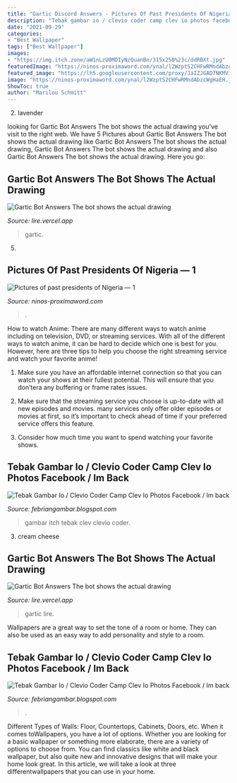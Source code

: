 ```yaml
---
title: "Gartic Discord Answers - Pictures Of Past Presidents Of Nigeria — 1"
description: "Tebak gambar io / clevio coder camp clev io photos facebook / im back"
date: "2021-09-29"
categories:
- "Best Wallpaper"
tags: ["Best Wallpaper"]
images:
- "https://img.itch.zone/aW1nLzU0MDIyNzQuanBn/315x250%23c/ddRBXt.jpg"
featuredImage: "https://ninos-proximaword.com/ynal/l2WzptS2CHFwRMndAbzcWgHaEH.jpg"
featured_image: "https://lh5.googleusercontent.com/proxy/JaIZJGAD7NKMViuY9A83dyt19E7-JafPfD3vXEGlZlaTs20NAfB124xFsrwzDyjIo254Vfq2IBZYTPdhAVW1eoKfFBV4ejtw5K-Fvge0qJFFjjOFMS6GA3Py_t7UsGaIenbqhktyUE5RRfHpPoAEI5spjksbkbR7zz2HBNYqmkMbR6o=w1200-h630-p-k-no-nu"
image: "https://ninos-proximaword.com/ynal/l2WzptS2CHFwRMndAbzcWgHaEH.jpg"
ShowToc: true
author: "Marilou Schmitt"
---
```



2. lavender 

	

		
looking for Gartic Bot Answers The bot shows the actual drawing you've visit to the right web. We have 5 Pictures about Gartic Bot Answers The bot shows the actual drawing like Gartic Bot Answers The bot shows the actual drawing, Gartic Bot Answers The bot shows the actual drawing and also Gartic Bot Answers The bot shows the actual drawing. Here you go:
		
    
## Gartic Bot Answers The Bot Shows The Actual Drawing

<img loading=lazy src="https://slithere.com/wp-content/uploads/garticio-answer-2019.jpg" onerror="this.onerror=null;this.src='https://tse2.mm.bing.net/th?id=OIP.gAjt7GsJpPTisVeKEoKyzgAAAA&amp;pid=15.1';" alt="Gartic Bot Answers The bot shows the actual drawing">

_Source: lire.vercel.app_

>gartic. 

	

5.

    
## Pictures Of Past Presidents Of Nigeria — 1

<img loading=lazy src="https://ninos-proximaword.com/ynal/l2WzptS2CHFwRMndAbzcWgHaEH.jpg" onerror="this.onerror=null;this.src='https://tse3.mm.bing.net/th?id=OIP.EmGs_TMlMlIod4fP_pUbxQAAAA&amp;pid=15.1';" alt="Pictures of past presidents of Nigeria — 1">

_Source: ninos-proximaword.com_

>. 

	

How to watch Anime: There are many different ways to watch anime including on television, DVD, or streaming services.
With all of the different ways to watch anime, it can be hard to decide which one is best for you. However, here are three tips to help you choose the right streaming service and watch your favorite anime!
1. Make sure you have an affordable internet connection so that you can watch your shows at their fullest potential. This will ensure that you don’tera any buffering or frame rates issues.

2. Make sure that the streaming service you choose is up-to-date with all new episodes and movies. many services only offer older episodes or movies at first, so it’s important to check ahead of time if your preferred service offers this feature.

3. Consider how much time you want to spend watching your favorite shows.

    
## Tebak Gambar Io / Clevio Coder Camp Clev Io Photos Facebook / Im Back

<img loading=lazy src="https://img.itch.zone/aW1nLzU0MDIyNzQuanBn/315x250%23c/ddRBXt.jpg" onerror="this.onerror=null;this.src='https://tse3.mm.bing.net/th?id=OIP.eOR-L8LTzzxF8RSGDQw5CgAAAA&amp;pid=15.1';" alt="Tebak Gambar Io / Clevio Coder Camp Clev Io Photos Facebook / Im back">

_Source: febriangambar.blogspot.com_

>gambar itch tebak clev clevio coder. 

	

3. cream cheese 

    
## Gartic Bot Answers The Bot Shows The Actual Drawing

<img loading=lazy src="https://i.ytimg.com/vi/tRoXlrVR_80/maxresdefault.jpg" onerror="this.onerror=null;this.src='https://tse1.mm.bing.net/th?id=OIP.JnatlFK8pbdZCgq-5W1zxgHaEK&amp;pid=15.1';" alt="Gartic Bot Answers The bot shows the actual drawing">

_Source: lire.vercel.app_

>gartic lire. 

	

Wallpapers are a great way to set the tone of a room or home. They can also be used as an easy way to add personality and style to a room.

    
## Tebak Gambar Io / Clevio Coder Camp Clev Io Photos Facebook / Im Back

<img loading=lazy src="https://lh5.googleusercontent.com/proxy/JaIZJGAD7NKMViuY9A83dyt19E7-JafPfD3vXEGlZlaTs20NAfB124xFsrwzDyjIo254Vfq2IBZYTPdhAVW1eoKfFBV4ejtw5K-Fvge0qJFFjjOFMS6GA3Py_t7UsGaIenbqhktyUE5RRfHpPoAEI5spjksbkbR7zz2HBNYqmkMbR6o=w1200-h630-p-k-no-nu" onerror="this.onerror=null;this.src='https://tse2.mm.bing.net/th?id=OIP.VfdZWZNSMH1IZjSa42C5wAAAAA&amp;pid=15.1';" alt="Tebak Gambar Io / Clevio Coder Camp Clev Io Photos Facebook / Im back">

_Source: febriangambar.blogspot.com_

>. 

	

Different Types of Walls: Floor, Countertops, Cabinets, Doors, etc.
When it comes toWallpapers, you have a lot of options. Whether you are looking for a basic wallpaper or something more elaborate, there are a variety of options to choose from. You can find classics like white and black wallpaper, but also quite new and innovative designs that will make your home look great. In this article, we will take a look at three differentwallpapers that you can use in your home.

